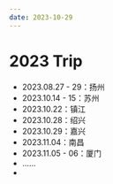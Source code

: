 ```yaml
---
date: 2023-10-29
---
```


# 2023 Trip

- 2023.08.27 - 29：扬州
- 2023.10.14 - 15：苏州
- 2023.10.22：镇江
- 2023.10.28：绍兴
- 2023.10.29：嘉兴
- 2023.11.04：南昌
- 2023.11.05 - 06：厦门
- ……
-